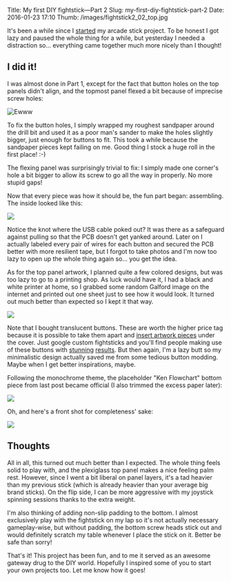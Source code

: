 Title: My first DIY fightstick—Part 2
Slug: my-first-diy-fightstick-part-2
Date: 2016-01-23 17:10
Thumb: /images/fightstick2_02_top.jpg


It's been a while since I [started][1] my arcade stick project. To be honest I got lazy and paused
the whole thing for a while, but yesterday I needed a distraction so... everything came together
much more nicely than I thought!

## I did it!

I was almost done in Part 1, except for the fact that button holes on the top panels didn't align,
and the topmost panel flexed a bit because of imprecise screw holes:

![Ewww](/images/fightstick_24_gap.jpg)

To fix the button holes, I simply wrapped my roughest sandpaper around the drill bit and used it as
a poor man's sander to make the holes slightly bigger, just enough for buttons to fit. This took a
while because the sandpaper pieces kept failing on me. Good thing I stock a huge roll in the first
place! :-)

The flexing panel was surprisingly trivial to fix: I simply made one corner's hole a bit bigger to
allow its screw to go all the way in properly. No more stupid gaps!

Now that every piece was how it should be, the fun part began: assembling. The inside looked like
this:

![](/images/fightstick2_01_wires.jpg)

Notice the knot where the USB cable poked out? It was there as a safeguard against pulling so that
the PCB doesn't get yanked around. Later on I actually labeled every pair of wires for each button
and secured the PCB better with more resilient tape, but I forgot to take photos and I'm now too
lazy to open up the whole thing again so... you get the idea.

As for the top panel artwork, I planned quite a few colored designs, but was too lazy to go to a
printing shop. As luck would have it, I had a black and white printer at home, so I grabbed some
random Galford image on the internet and printed out one sheet just to see how it would look. It
turned out much better than expected so I kept it that way.

![](/images/fightstick2_02_top.jpg)

Note that I bought translucent buttons. These are worth the higher price tag because it is possible
to take them apart and [insert artwork pieces][2] under the cover. Just google custom fightsticks
and you'll find people making use of these buttons with [stunning][3] [results][4]. But then again,
I'm a lazy butt so my minimalistic design actually saved me from some tedious button modding.
Maybe when I get better inspirations, maybe.

Following the monochrome theme, the placeholder "Ken Flowchart" bottom piece from last post became
official (I also trimmed the excess paper later):

![](/images/fightstick_23_bottom.jpg)

Oh, and here's a front shot for completeness' sake:

![](/images/fightstick2_03_front.jpg)

## Thoughts

All in all, this turned out much better than I expected. The whole thing feels solid to play with,
and the plexiglass top panel makes a nice feeling palm rest. However, since I went a bit liberal on
panel layers, it's a tad heavier than my previous stick (which is already heavier than your average
big brand sticks). On the flip side, I can be more aggressive with my joystick spinning sessions
thanks to the extra weight.

I'm also thinking of adding non-slip padding to the bottom. I almost exclusively play with the
fightstick on my lap so it's not actually necessary gameplay-wise, but without padding, the bottom
screw heads stick out and would definitely scratch my table whenever I place the stick on it.
Better be safe than sorry!

That's it! This project has been fun, and to me it served as an awesome gateway drug to the DIY
world. Hopefully I inspired some of you to start your own projects too. Let me know how it goes!

[1]: {filename}my-first-diy-fightstick.md
[2]: http://forums.shoryuken.com/discussion/25926/guide-how-to-put-art-under-clear-seimitsu-buttons
[3]: http://static.giantbomb.com/uploads/original/2/25628/2658140-photo+oct+04,+7+24+53+pm.jpg
[4]: http://technabob.com/blog/wp-content/uploads/2011/09/custom-steampunk-fight-stick-by-sam-kurd-aka-b15sdm-designs.jpg
